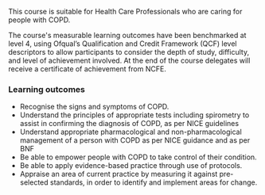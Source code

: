 This course is suitable for Health Care Professionals who are caring for people with COPD.

The course's measurable learning outcomes have been benchmarked at level 4, using Ofqual’s Qualification and Credit Framework (QCF) level descriptors to allow participants to consider the depth of study, difficulty, and level of achievement involved. At the end of the course delegates will receive a certificate of achievement from NCFE.

### Learning outcomes

* Recognise the signs and symptoms of COPD.
* Understand the principles of appropriate tests including spirometry to assist in confirming the diagnosis of COPD, as per NICE guidelines
* Understand appropriate pharmacological and non-pharmacological management of a person with COPD as per NICE guidance and as per BNF
* Be able to empower people with COPD to take control of their condition.
* Be able to apply evidence-based practice through use of protocols.
* Appraise an area of current practice by measuring it against pre-selected standards, in order to identify and implement areas for change.
